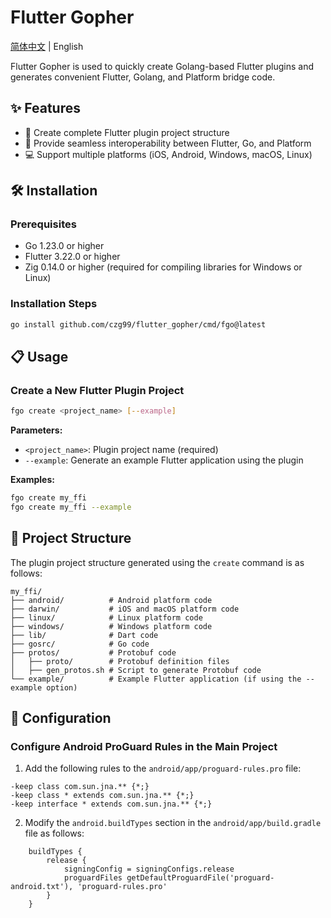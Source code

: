 # Flutter Gopher

[简体中文](https://github.com/czg99/flutter_gopher/blob/main/README.md) | English

Flutter Gopher is used to quickly create Golang-based Flutter plugins and generates convenient Flutter, Golang, and Platform bridge code.

## ✨ Features

- 🔄 Create complete Flutter plugin project structure
- 🚀 Provide seamless interoperability between Flutter, Go, and Platform
- 💻 Support multiple platforms (iOS, Android, Windows, macOS, Linux)

## 🛠️ Installation

### Prerequisites

- Go 1.23.0 or higher
- Flutter 3.22.0 or higher
- Zig 0.14.0 or higher (required for compiling libraries for Windows or Linux)

### Installation Steps

```bash
go install github.com/czg99/flutter_gopher/cmd/fgo@latest
```

## 📋 Usage

### Create a New Flutter Plugin Project

```bash
fgo create <project_name> [--example]
```

**Parameters:**
- `<project_name>`: Plugin project name (required)
- `--example`: Generate an example Flutter application using the plugin

**Examples:**
```bash
fgo create my_ffi
fgo create my_ffi --example
```

## 📁 Project Structure

The plugin project structure generated using the `create` command is as follows:

```
my_ffi/
├── android/          # Android platform code
├── darwin/           # iOS and macOS platform code
├── linux/            # Linux platform code
├── windows/          # Windows platform code
├── lib/              # Dart code
├── gosrc/            # Go code
├── protos/           # Protobuf code
│   ├── proto/        # Protobuf definition files
│   ├── gen_protos.sh # Script to generate Protobuf code
└── example/          # Example Flutter application (if using the --example option)
```

## 🔧 Configuration

### Configure Android ProGuard Rules in the Main Project

1. Add the following rules to the `android/app/proguard-rules.pro` file:

```
-keep class com.sun.jna.** {*;}
-keep class * extends com.sun.jna.** {*;}
-keep interface * extends com.sun.jna.** {*;}
```

2. Modify the `android.buildTypes` section in the `android/app/build.gradle` file as follows:

```
    buildTypes {
        release {
            signingConfig = signingConfigs.release
            proguardFiles getDefaultProguardFile('proguard-android.txt'), 'proguard-rules.pro'
        }
    }
```

